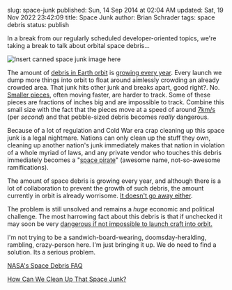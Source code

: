 slug: space-junk
published: Sun, 14 Sep 2014 at 02:04 AM
updated: Sat, 19 Nov 2022 23:42:09 
title: Space Junk
author: Brian Schrader
tags: space debris
status: publish

In a break from our regularly scheduled developer-oriented topics, we're taking a break to talk about orbital space debris...

![Insert canned space junk image here](http://brianschrader.com/images/blog/space_junk.jpeg)

The amount of [debris in Earth orbit][space debris] is [growing every year][formation]. Every launch we dump more things into orbit to float around aimlessly crowding an already crowded area. That junk hits other junk and breaks apart, good right?. No. [Smaller pieces][size], often moving faster, are harder to track. Some of these pieces are fractions of inches big and are impossible to track. Combine this small size with the fact that the pieces move at a speed of around [7km/s][speed] (per *second*) and that pebble-sized debris becomes *really* dangerous.

[speed]:http://orbitaldebris.jsc.nasa.gov/faqs.html#7
[size]:http://orbitaldebris.jsc.nasa.gov/faqs.html#3
[formation]:http://orbitaldebris.jsc.nasa.gov/faqs.html#5
[space debris]:http://en.wikipedia.org/wiki/Space_debris

Because of a lot of regulation and Cold War era crap cleaning up this space junk is a legal nightmare. Nations can only clean up the stuff they own, cleaning up another nation's junk immediately makes that nation in violation of a whole myriad of laws, and any private vendor who touches this debris immediately becomes a "[space pirate][sp]" (awesome name, not-so-awesome ramifications).

[sp]:http://en.wikipedia.org/wiki/Space_pirate

The amount of space debris is growing every year, and although there is a lot of collaboration to prevent the growth of such debris, the amount currently in orbit is already worrisome. [It doesn't go away either][longevity].

[longevity]:http://orbitaldebris.jsc.nasa.gov/faqs.html#12

The problem is still unsolved and remains a *huge* economic and political challenge. The most harrowing fact about this debris is that if unchecked it may soon be very [dangerous if not impossible to launch craft into orbit.][problems]

I'm not trying to be a sandwich-board-wearing, doomsday-heralding, rambling, crazy-person here. I'm just bringing it up. We do need to find a solution. Its a serious problem.

[problems]:http://www.newscientist.com/article/dn18050-space-debris-threat-to-future-launches.html#.U_AtxEuzsgo 

[NASA's Space Debris FAQ](http://orbitaldebris.jsc.nasa.gov/faqs.html)

[How Can We Clean Up That Space Junk?](http://www.universetoday.com/113884/how-can-we-clean-up-that-space-junk/)